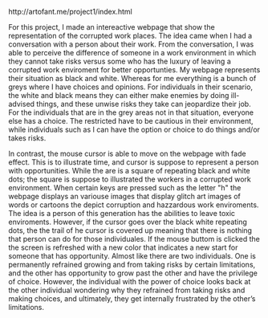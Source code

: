 <P>http://artofant.me/project1/index.html<p/>
<p>For this project, I made an intereactive webpage that show the representation of the corrupted work places. The idea came when I had a conversation with a person about their work. From the conversation, I was able to perceive the difference of someone in a work environment in which they cannot take risks versus some who has the luxury of leaving a corrupted work enviroment for better opportunties. My webpage represents their situation as black and white. Whereas for me everything is a bunch of greys where I have choices and opinions. For individuals in their scenario, the white and black means they can either make enemies by doing ill-advised things, and these unwise risks they take can jeopardize their job. For the individuals that are in the grey areas not in that situation, everyone else has a choice.  The restricted have to be cautious in their environment, while individuals such as I can have the option or choice to do things and/or takes risks.</P>

<p>In contrast, the mouse cursor is able to move on the webpage with fade effect. This is to illustrate time, and cursor is suppose to represent a person with opportunities. While the are is a square of repeating black and white dots; the square is suppose to illustrated the workers in a corrupted work environment. When certain keys are pressed such as the letter "h" the webpage displays an variouse images that display glitch art images of words or cartoons the depict corruption and hazzardous work enviroments. The idea is a person of this generation has the abilities to leave toxic enviroments. However, if the cursor goes over the black white repeating dots, the the trail of he cursor is covered up meaning that there is nothing that person can do for those individuales. If the mouse buttom is clicked the the screen is refreshed with a new color that indicates a new start for someone that has opportunity. Almost like there are two individuals. One is permanently refrained growing and from taking risks by certain limitations, and the other has opportunity to grow past the other and have the privilege of choice. However, the individual with the power of choice looks back at the other individual wondering why they refrained from taking risks and making choices, and ultimately, they get internally frustrated by the other’s limitations. </P>
